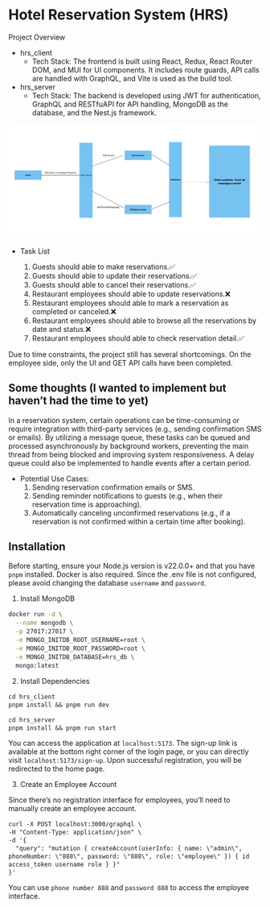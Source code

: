 # Hotel Reservation System (HRS)

Project Overview

- hrs_client
  - Tech Stack: The frontend is built using React, Redux, React Router DOM, and MUI for UI components. It includes route guards, API calls are handled with GraphQL, and Vite is used as the build tool.
- hrs_server
  - Tech Stack: The backend is developed using JWT for authentication, GraphQL and RESTfuAPI for API handling, MongoDB as the database, and the Nest.js framework.

![data flow diagram](./hrs_res_desc.jpg)

- Task List

  1. Guests should able to make reservations.✅
  2. Guests should able to update their reservations.✅
  3. Guests should able to cancel their reservations.✅
  4. Restaurant employees should able to update reservations.❌
  5. Restaurant employees should able to mark a reservation as completed or canceled.❌
  6. Restaurant employees should able to browse all the reservations by date and status.❌
  7. Restaurant employees should able to check reservation detail.✅

Due to time constraints, the project still has several shortcomings. On the employee side, only the UI and GET API calls have been completed.

## Some thoughts (I wanted to implement but haven’t had the time to yet)

In a reservation system, certain operations can be time-consuming or require integration with third-party services (e.g., sending confirmation SMS or emails). By utilizing a message queue, these tasks can be queued and processed asynchronously by background workers, preventing the main thread from being blocked and improving system responsiveness. A delay queue could also be implemented to handle events after a certain period.

- Potential Use Cases:
  1. Sending reservation confirmation emails or SMS.
  2. Sending reminder notifications to guests (e.g., when their reservation time is approaching).
  3. Automatically canceling unconfirmed reservations (e.g., if a reservation is not confirmed within a certain time after booking).

## Installation

Before starting, ensure your Node.js version is v22.0.0+ and that you have `pnpm` installed. Docker is also required. Since the .env file is not configured, please avoid changing the database `username` and `password`.

1. Install MongoDB

```bash
docker run -d \
  --name mongodb \
  -p 27017:27017 \
  -e MONGO_INITDB_ROOT_USERNAME=root \
  -e MONGO_INITDB_ROOT_PASSWORD=root \
  -e MONGO_INITDB_DATABASE=hrs_db \
  mongo:latest
```

2. Install Dependencies

```
cd hrs_client
pnpm install && pnpm run dev
```

```
cd hrs_server
pnpm install && pnpm run start
```

You can access the application at `localhost:5173`. The sign-up link is available at the bottom right corner of the login page, or you can directly visit `localhost:5173/sign-up`. Upon successful registration, you will be redirected to the home page.

3. Create an Employee Account

Since there’s no registration interface for employees, you’ll need to manually create an employee account.

```curl
curl -X POST localhost:3000/graphql \
-H "Content-Type: application/json" \
-d '{
  "query": "mutation { createAccount(userInfo: { name: \"admin\", phoneNumber: \"888\", password: \"888\", role: \"employee\" }) { id access_token username role } }"
}'
```

You can use `phone number 888` and `password 888` to access the employee interface.
